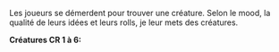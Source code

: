 Les joueurs se démerdent pour trouver une créature. Selon le mood, la qualité de leurs idées et leurs rolls, je leur mets des créatures.

**Créatures CR 1 à 6:**